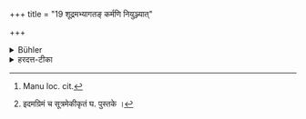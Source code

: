 +++
title = "19 शूद्रमभ्यागतङ् कर्मणि नियुञ्ज्यात्"

+++

<details><summary>Bühler</summary>

19. If a Śūdra comes as a guest (to a Brāhmaṇa), he shall give him some work to do. He may feed him, after (that has been performed). [^14] 


[^14]:  Manu loc. cit.
</details>

<details><summary>हरदत्त-टीका</summary>

## सूत्रम्
[^१]शद्रमभ्यागतं कर्मणि नियुज्यात् ॥१९॥  
### टिप्पनी
यदि शद्रो द्विजाति प्रत्यतिथिरागच्छति तदा तमुदकाहरणादौ कर्मणि नियुञ्ज्यात् नियुञ्जीत ॥ १९ ॥  

[^१]: इदमग्रिमं च सूत्रमेकीकृतं घ. पुस्तके ।   

## सूत्रम्
अथाऽस्मै दद्यात् ॥ २०॥  
### टिप्पनी
अथ तस्मिन् कृते भोजनं दद्यात् ॥ २०॥
</details>
